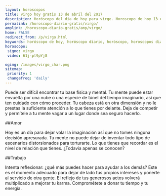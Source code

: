 ```yaml
---
layout: horoscopos
title: virgo hoy gratis 13 de abril del 2017 
description: Horóscopo del dia de hoy para virgo. Horoscopo de hoy 13 de abril del 2017. Las predicciones de amor, trabajo, vida personal gratis.
permalink: /horoscopo-diario-gratis/virgo/
amplink: /horoscopo-diario-gratis/amp/virgo/
home: FALSE
redirect_from: /p/virgo.html
keywords: horóscopo de hoy, horóscopo diario, horóscopo, horoscopos diarios gratis del dia de hoy, horóscopo diario gratis,horóscopo 2017, horóscopo esperanza gracia, horoscopo virgo hoy, horoscop, horóscopos gratis, horoscopo virgo, horoscopo virgo 2017, Tarot, Astrologia, Zodíaco, virgo, horoscopo gratis
horoscopo:
 signo: virgo
 video: 61j-pt9pYj8

ogimg: /images/virgo_char.png
sitemap:
 priority: 1
 changefreq: 'daily'
---
```



Puede ser difícil encontrar tu base física y mental. Tu mente puede estar envuelta por una nube o una especie de túnel del tiempo imaginario, así que ten cuidado con cómo proceder. Tu cabeza está en otra dimensión y no le prestas la suficiente atención a lo que tienes por delante. Deja de competir y permítele a tu mente vagar a un lugar donde sea seguro hacerlo.

##Amor

Hoy es un día para dejar volar la imaginación así que no tomes ninguna decisión apresurada. Tu mente no puede dejar de inventar todo tipo de escenarios distorsionados para torturarte. Lo que tienes que recordar es el nivel de relación que tienes. ¿Todavía apenas se conocen?

##Trabajo

Intenta reflexionar: ¿qué más puedes hacer para ayudar a los demás? Este es el momento adecuado para dejar de lado tus propios intereses y ponerte al servicio de otra gente. El reflejo de tus generosos actos volverá multiplicado a mejorar tu karma. Comprométete a donar tu tiempo y tu energía.